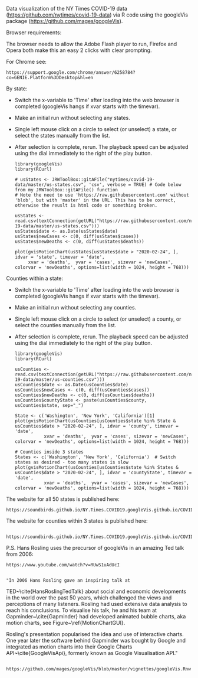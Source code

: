 
Data visualization of the NY Times COVID-19 data (https://github.com/nytimes/covid-19-data) via R code using the googleVis package (https://github.com/mages/googleVis).

Browser requirements:

The browser needs to allow the Adobe Flash player to run, Firefox and Opera both make this an easy 2 clicks with clear prompting.
    
For Chrome see:
    
    https://support.google.com/chrome/answer/6258784?co=GENIE.Platform%3DDesktop&hl=en
    
   
By state:
    
- Switch the x-variable to 'Time' after loading into the web browser is completed (googleVis hangs if xvar starts with the timevar).
- Make an initial run without selecting any states.
- Single left mouse click on a circle to select (or unselect) a state, or select the states manually from the list.
- After selection is complete, rerun.  The playback speed can be adjusted using the dial immediately to the right of the play button. 


      library(googleVis)
      library(RCurl)

      # usStates <- JRWToolBox::gitAFile("nytimes/covid-19-data/master/us-states.csv", 'csv', verbose = TRUE) # Code below from my JRWToolBox::gitAFile() function
      # Note the need to use 'https://raw.githubusercontent.com' without 'blob', but with 'master' in the URL. This has to be correct, otherwise the reuslt is html code or something broken.
      
      usStates <- read.csv(textConnection(getURL("https://raw.githubusercontent.com/nytimes/covid-19-data/master/us-states.csv")))
      usStates$date <- as.Date(usStates$date)
      usStates$newCases <- c(0, diff(usStates$cases))
      usStates$newDeaths <- c(0, diff(usStates$deaths))
 
      plot(gvisMotionChart(usStates[usStates$date > "2020-02-24", ], idvar = 'state', timevar = 'date', 
           xvar = 'deaths',  yvar = 'cases', sizevar = 'newCases', colorvar = 'newDeaths', options=list(width = 1024, height = 768)))



Counties within a state:

 - Switch the x-variable to 'Time' after loading into the web browser is completed (googleVis hangs if xvar starts with the timevar).
- Make an initial run without selecting any counties.
- Single left mouse click on a circle to select (or unselect) a county, or select the counties manually from the list.
- After selection is complete, rerun. The playback speed can be adjusted using the dial immediately to the right of the play button.
    
      library(googleVis)
      library(RCurl)
      
      usCounties <- read.csv(textConnection(getURL("https://raw.githubusercontent.com/nytimes/covid-19-data/master/us-counties.csv")))
      usCounties$date <- as.Date(usCounties$date)
      usCounties$newCases <- c(0, diff(usCounties$cases))
      usCounties$newDeaths <- c(0, diff(usCounties$deaths))
      usCounties$countyState <- paste(usCounties$county, usCounties$state, sep="_")
 
      State <- c('Washington', 'New York', 'California')[1]
      plot(gvisMotionChart(usCounties[usCounties$state %in% State & usCounties$date > "2020-02-24", ], idvar = 'county', timevar = 'date', 
                 xvar = 'deaths',  yvar = 'cases', sizevar = 'newCases', colorvar = 'newDeaths', options=list(width = 1024, height = 768)))
       
      # Counties inside 3 states 
      States <- c('Washington', 'New York', 'California')  # Switch states as desired - too many states is slow
      plot(gvisMotionChart(usCounties[usCounties$state %in% States & usCounties$date > "2020-02-24", ], idvar = 'countyState', timevar = 'date', 
                 xvar = 'deaths',  yvar = 'cases', sizevar = 'newCases', colorvar = 'newDeaths', options=list(width = 1024, height = 768)))
                        
The website for all 50 states is published here:

    https://soundbirds.github.io/NY.Times.COVID19.googleVis.github.io/COVID_states.htm
  
The website for counties within 3 states is published here:
     
     https://soundbirds.github.io/NY.Times.COVID19.googleVis.github.io/COVID_counties.htm
          
   
    
P.S. Hans Rosling uses the precursor of googleVis in an amazing Ted talk from 2006:
    
    https://www.youtube.com/watch?v=RUwS1uAdUcI
    

    "In 2006 Hans Rosling gave an inspiring talk at
TED~\cite{HansRoslingTedTalk} about social and economic developments
in the world over the past 50 years, which challenged the views and
perceptions of many listeners. Rosling had used extensive data analysis
to reach his conclusions.  To visualise his talk, he and his team at
Gapminder~\cite{Gapminder} had developed animated bubble charts, aka
motion charts, see Figure~\ref{MotionChartGUI}. 

Rosling's presentation popularised the idea and use of interactive
charts. One year later the software behind
Gapminder was bought by Google and integrated as motion charts into
their Google Charts API~\cite{GoogleVisApi}, formerly known as Google
Visualisation API."

     https://github.com/mages/googleVis/blob/master/vignettes/googleVis.Rnw
    
    
    
     
     

